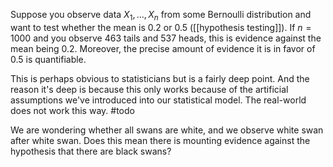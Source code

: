 Suppose you observe data $X_1,\dots,X_n$ from some Bernoulli distribution and want to test whether the mean is 0.2 or 0.5 ([[hypothesis testing]]). If $n=1000$ and you observe 463 tails and 537 heads, this is evidence against the mean being 0.2. Moreover, the precise amount of evidence it is in favor of 0.5 is quantifiable. 

This is perhaps obvious to statisticians but is a fairly deep point. And the reason it's deep is because this only works because of the artificial assumptions we've introduced into our statistical model. The real-world does not work this way.  #todo 

We are wondering whether all swans are white, and we observe white swan after white swan. Does this mean there is mounting evidence against the hypothesis that there are black swans?  